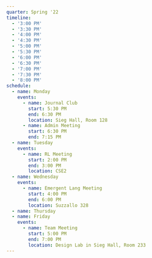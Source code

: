 ```yaml
---
quarter: Spring '22
timeline:
  - '3:00 PM'
  - '3:30 PM'
  - '4:00 PM'
  - '4:30 PM'
  - '5:00 PM'
  - '5:30 PM'
  - '6:00 PM'
  - '6:30 PM'
  - '7:00 PM'
  - '7:30 PM'
  - '8:00 PM'
schedule:
  - name: Monday
    events:
      - name: Journal Club
        start: 5:30 PM
        end: 6:30 PM
        location: Sieg Hall, Room 128
      - name: Admin Meeting
        start: 6:30 PM
        end: 7:15 PM
  - name: Tuesday
    events:
      - name: RL Meeting
        start: 2:00 PM
        end: 3:00 PM
        location: CSE2
  - name: Wednesday
    events:
      - name: Emergent Lang Meeting
        start: 4:00 PM
        end: 6:00 PM
        location: Suzzallo 328
  - name: Thursday
  - name: Friday
    events:
      - name: Team Meeting
        start: 5:00 PM
        end: 7:00 PM
        location: Design Lab in Sieg Hall, Room 233
---
```

